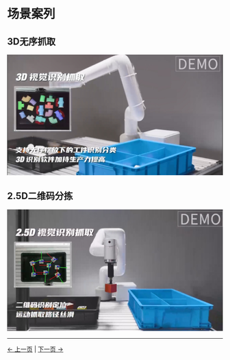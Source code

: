 # 场景案列
## 3D无序抓取
<img src="../resources/7-ExamplesRobotsUsing/3D/3D.png" width="" height="" >

## 2.5D二维码分拣
<img src="../resources/7-ExamplesRobotsUsing/2.5D/taojian.png" width="" height="" >

---
[← 上一页](../6-SDKDevelopment/6-SDKDevelopment.md) | [下一页 →](./3D/3D.md)
